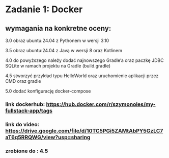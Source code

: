 # Zadanie 1: Docker

## wymagania na konkretne oceny:

3.0 obraz ubuntu:24.04 z Pythonem w wersji 3.10

3.5 obraz ubuntu:24.04 z Javą w wersji 8 oraz Kotlinem

4.0 do powyższego należy dodać najnowszego Gradle’a oraz paczkę JDBC SQLite w ramach 
projektu na Gradle (build.gradle)

4.5 stworzyć przykład typu HelloWorld oraz uruchomienie aplikacji przez CMD oraz gradle

5.0 dodać konfigurację docker-compose

### link dockerhub: https://hub.docker.com/r/szymonoles/my-fullstack-app/tags

### link do video: https://drive.google.com/file/d/10TC5PGi5ZAMtAbPY5GzLC7aT6q5RRQWG/view?usp=sharing

### zrobione do : 4.5